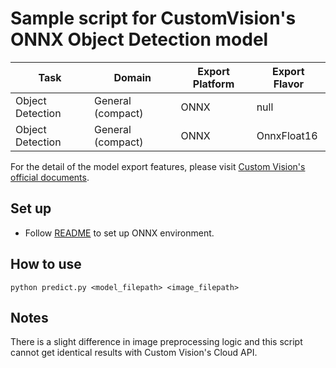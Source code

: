 # Sample script for CustomVision's ONNX Object Detection model

| Task | Domain | Export Platform | Export Flavor |
|------|--------|-----------------|---------------|
| Object Detection | General (compact) | ONNX | null |
| Object Detection | General (compact) | ONNX | OnnxFloat16 |


For the detail of the model export features, please visit [Custom Vision's official documents](https://docs.microsoft.com/en-us/azure/cognitive-services/custom-vision-service/).

## Set up
- Follow [README](../README.md) to set up ONNX environment.

## How to use
```
python predict.py <model_filepath> <image_filepath>
```

## Notes
There is a slight difference in image preprocessing logic and this script cannot get identical results with Custom Vision's Cloud API.
